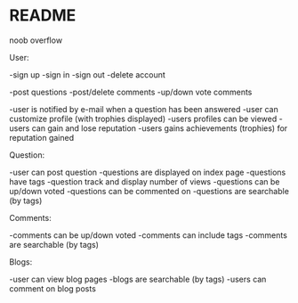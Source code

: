 # README

noob overflow

User:

-sign up
-sign in
-sign out
-delete account

-post questions
-post/delete comments
-up/down vote comments

-user is notified by e-mail when a question has been answered
-user can customize profile (with trophies displayed)
-users profiles can be viewed
-users can gain and lose reputation
-users gains achievements (trophies) for reputation gained


Question:

-user can post question
-questions are displayed on index page
-questions have tags
-question track and display number of views
-questions can be up/down voted
-questions can be commented on
-questions are searchable (by tags)

Comments:

-comments can be up/down voted
-comments can include tags
-comments are searchable (by tags)

Blogs:

-user can view blog pages
-blogs are searchable (by tags)
-users can comment on blog posts
